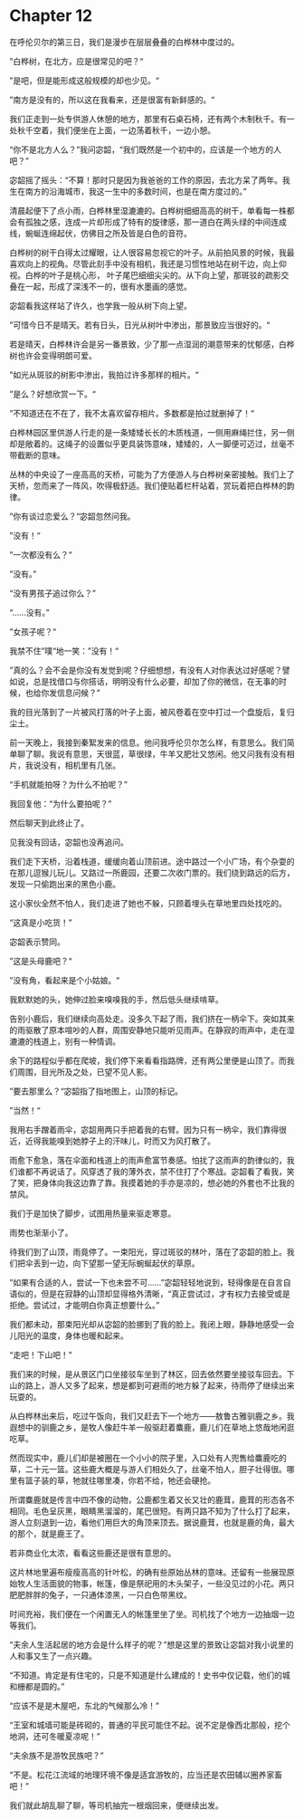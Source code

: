 # Chapter 12

在呼伦贝尔的第三日，我们是漫步在层层叠叠的白桦林中度过的。

”白桦树，在北方，应是很常见的吧？“

”是吧，但是能形成这般规模的却也少见。“

”南方是没有的，所以这在我看来，还是很富有新鲜感的。“

我们正走到一处专供游人休憩的地方，那里有石桌石椅，还有两个木制秋千。有一处秋千空着，我们便坐在上面，一边荡着秋千，一边小憩。

“你不是北方人么？”我问宓韶，“我们既然是一个初中的，应该是一个地方的人吧？”

宓韶摇了摇头：“不算！那时只是因为我爸爸的工作的原因，去北方呆了两年。我生在南方的沿海城市，我这一生中的多数时间，也是在南方度过的。”

清晨起便下了点小雨，白桦林里湿漉漉的。白桦树细细高高的树干，单看每一株都会有孤独之感，连成一片却形成了特有的旋律感，那一道白在两头绿的中间连成线，蜿蜒连绵起伏，仿佛目之所及皆是白色的音符。

白桦树的树干白得太过耀眼，让人很容易忽视它的叶子。从前拍风景的时候，我最喜欢向上的视角。尽管此刻手中没有相机，我还是习惯性地站在树干边，向上仰视。白桦的叶子是桃心形， 叶子尾巴细细尖尖的。从下向上望，那斑驳的疏影交叠在一起，形成了深浅不一的，很有水墨画的感觉。

宓韶看我这样站了许久，也学我一般从树下向上望。

”可惜今日不是晴天。若有日头，日光从树叶中渗出，那景致应当很好的。“

若是晴天，白桦林许会是另一番景致，少了那一点湿润的潮意带来的忧郁感，白桦树也许会变得明朗可爱。

”如光从斑驳的树影中渗出，我拍过许多那样的相片。“

”是么？好想欣赏一下。“

”不知道还在不在了，我不太喜欢留存相片。多数都是拍过就删掉了！“

白桦林园区里供游人行走的是一条矮矮长长的木质栈道，一侧用麻绳拦住，另一侧却是敞着的。这绳子的设置似乎更具装饰意味，矮矮的，人一脚便可迈过，丝毫不带截断的意味。

丛林的中央设了一座高高的天桥，可能为了方便游人与白桦树亲密接触。我们上了天桥，忽而来了一阵风，吹得极舒适。我们便贴着栏杆站着，赏玩着把白桦林的韵律。

”你有谈过恋爱么？“宓韶忽然问我。

”没有！“

”一次都没有么？“

”没有。”

“没有男孩子追过你么？”

“……没有。”

”女孩子呢？“

我禁不住”噗“地一笑：”没有！“

”真的么？会不会是你没有发觉到呢？仔细想想，有没有人对你表达过好感呢？譬如说，总是找借口与你搭话，明明没有什么必要，却加了你的微信，在无事的时候，也给你发信息问候？”

我的目光落到了一片被风打落的叶子上面，被风卷着在空中打过一个盘旋后，复归尘土。

前一天晚上，我接到秦絮发来的信息。他问我呼伦贝尔怎么样，有意思么。我们简单聊了聊。我说有意思，天很蓝，草很绿，牛羊又肥壮又悠闲。他又问我有没有相片，我说没有，相机里有几张。

“手机就能拍呀？为什么不拍呢？”

我回复他：“为什么要拍呢？”

然后聊天到此终止了。

见我没有回话，宓韶也没再追问。

我们走下天桥，沿着栈道，缓缓向着山顶前进。途中路过一个小广场，有个杂耍的在那儿逗猴儿玩儿。又路过一所鹿园，还要二次收门票的。我们绕到路远的后方，发现一只偷跑出来的黑色小鹿。

这小家伙全然不怕人，我们走进了她也不躲，只顾着埋头在草地里四处找吃的。

“这真是小吃货！”

宓韶表示赞同。

”这是头母鹿吧？“

”没有角，看起来是个小姑娘。“

我默默她的头，她伸过脸来嗅嗅我的手，然后低头继续啃草。

告别小鹿后，我们继续向高处走。没多久下起了雨，我们挤在一柄伞下。突如其来的雨驱散了原本喧吵的人群，周围安静地只能听见雨声。在静寂的雨声中，走在湿漉漉的栈道上，别有一种情调。

余下的路程似乎都在爬坡，我们停下来看看指路牌，还有两公里便是山顶了。而我们周围，目光所及之处，已望不见人影。

”要去那里么？“宓韶指了指地图上，山顶的标记。

”当然！“

我用右手蹭着雨伞，宓韶用两只手把着我的右臂。因为只有一柄伞，我们靠得很近，近得我能嗅到她脖子上的汗味儿，时而又为风打散了。

雨愈下愈急，落在伞面和栈道上的雨声愈富节奏感。怕扰了这雨声的韵律似的，我们谁都不再说话了。风穿透了我的薄外衣，禁不住打了个寒战。宓韶看了看我，笑了笑，把身体向我这边靠了靠。我摸着她的手亦是凉的，想必她的外套也不比我的禁风。

我们于是加快了脚步，试图用热量来驱走寒意。

雨势也渐渐小了。

待我们到了山顶，雨竟停了。一束阳光，穿过斑驳的林叶，落在了宓韶的脸上。我们把伞丢到一边，向下望那一望无际蜿蜒起伏的草原。

”如果有合适的人，尝试一下也未尝不可……”宓韶轻轻地说到，轻得像是在自言自语似的，但是在寂静的山顶却显得格外清晰，“真正尝试过，才有权力去接受或是拒绝。尝试过，才能明白你真正想要什么。”

我们都未动，那束阳光却从宓韶的脸挪到了我的脸上。我闭上眼，静静地感受一会儿阳光的温度，身体也暖和起来。

“走吧！下山吧！”

我们来的时候，是从景区门口坐接驳车坐到了林区，回去依然要坐接驳车回去。下山的路上，游人又多了起来，想是都到可避雨的地方躲了起来，待雨停了继续出来玩耍的。

从白桦林出来后，吃过午饭向，我们又赶去下一个地方——敖鲁古雅驯鹿之乡。我遐想中的驯鹿之乡，是牧人像赶牛羊一般驱赶着麋鹿，鹿儿们在草地上悠哉地闲逛吃草。

然而现实中，鹿儿们却是被圈在一个小小的院子里，入口处有人兜售给麋鹿吃的草，二十元一篮。这些鹿大概是与游人们相处久了，丝毫不怕人，胆子壮得很。哪里有篮子装的草，牠就往哪里凑，你若不给，牠还会硬抢。

所谓麋鹿就是传言中四不像的动物，公鹿都生着又长又壮的鹿茸，鹿茸的形态各不相同。毛色呈灰黑，眼睛黑溜溜的，尾巴很短。有两只路不知为了什么打了起来，游人立刻退到一边，看他们用巨大的角顶来顶去。据说鹿茸，也就是鹿的角，最大的那个，就是鹿王了。

若非商业化太浓，看看这些鹿还是很有意思的。

这片林地里遍布瘦瘦高高的针叶松，的确有些原始丛林的意味。还留有一些展现原始牧人生活面貌的物事，帐篷，像是祭祀用的木头架子，一些没见过的小花。两只肥肥胖胖的兔子，一只通体漆黑，一只白色带黑纹。

时间充裕，我们便在一个闲置无人的帐篷里坐了坐。司机找了个地方一边抽烟一边等我们。

“夫余人生活起居的地方会是什么样子的呢？”想是这里的景致让宓韶对我小说里的人和事又生了一点兴趣。

“不知道。肯定是有住宅的，只是不知道是什么建成的！史书中仅记载，他们的城和栅都是圆的。”

“应该不是是木屋吧，东北的气候那么冷！”

“王室和城墙可能是砖砌的，普通的平民可能住不起。说不定是像西北那般，挖个地洞，还可冬暖夏凉呢！”

“夫余族不是游牧民族吧？”

“不是。松花江流域的地理环境不像是适宜游牧的，应当还是农田辅以圈养家畜吧！”

我们就此胡乱聊了聊，等司机抽完一根烟回来，便继续出发。

